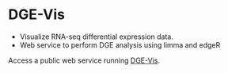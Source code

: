 DGE-Vis
=======

* Visualize RNA-seq differential expression data.
* Web service to perform DGE analysis using limma and edgeR

Access a public web service running [DGE-Vis](http://www.vicbioinformatics.com/software.dge-vis.shtml).

